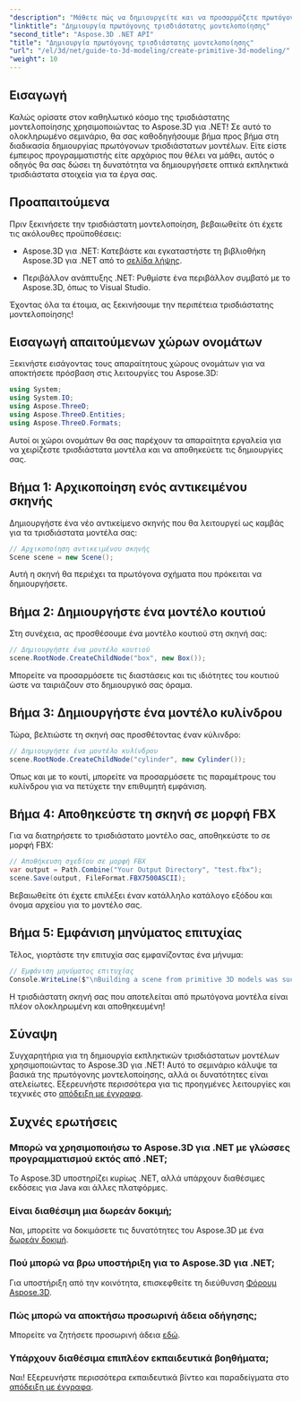 ```yaml
---
"description": "Μάθετε πώς να δημιουργείτε και να προσαρμόζετε πρωτόγονα τρισδιάστατα μοντέλα, συμπεριλαμβανομένων κιβωτίων και κυλίνδρων, και να τα αποθηκεύετε σε μορφή FBX χωρίς κόπο."
"linktitle": "Δημιουργία πρωτόγονης τρισδιάστατης μοντελοποίησης"
"second_title": "Aspose.3D .NET API"
"title": "Δημιουργία πρωτόγονης τρισδιάστατης μοντελοποίησης"
"url": "/el/3d/net/guide-to-3d-modeling/create-primitive-3d-modeling/"
"weight": 10
---
```


## Εισαγωγή

Καλώς ορίσατε στον καθηλωτικό κόσμο της τρισδιάστατης μοντελοποίησης χρησιμοποιώντας το Aspose.3D για .NET! Σε αυτό το ολοκληρωμένο σεμινάριο, θα σας καθοδηγήσουμε βήμα προς βήμα στη διαδικασία δημιουργίας πρωτόγονων τρισδιάστατων μοντέλων. Είτε είστε έμπειρος προγραμματιστής είτε αρχάριος που θέλει να μάθει, αυτός ο οδηγός θα σας δώσει τη δυνατότητα να δημιουργήσετε οπτικά εκπληκτικά τρισδιάστατα στοιχεία για τα έργα σας.

## Προαπαιτούμενα

Πριν ξεκινήσετε την τρισδιάστατη μοντελοποίηση, βεβαιωθείτε ότι έχετε τις ακόλουθες προϋποθέσεις:

- Aspose.3D για .NET: Κατεβάστε και εγκαταστήστε τη βιβλιοθήκη Aspose.3D για .NET από το [σελίδα λήψης](https://releases.aspose.com/3d/net/).
  
- Περιβάλλον ανάπτυξης .NET: Ρυθμίστε ένα περιβάλλον συμβατό με το Aspose.3D, όπως το Visual Studio.

Έχοντας όλα τα έτοιμα, ας ξεκινήσουμε την περιπέτεια τρισδιάστατης μοντελοποίησης!

## Εισαγωγή απαιτούμενων χώρων ονομάτων

Ξεκινήστε εισάγοντας τους απαραίτητους χώρους ονομάτων για να αποκτήσετε πρόσβαση στις λειτουργίες του Aspose.3D:

```csharp
using System;
using System.IO;
using Aspose.ThreeD;
using Aspose.ThreeD.Entities;
using Aspose.ThreeD.Formats;
```

Αυτοί οι χώροι ονομάτων θα σας παρέχουν τα απαραίτητα εργαλεία για να χειρίζεστε τρισδιάστατα μοντέλα και να αποθηκεύετε τις δημιουργίες σας.

## Βήμα 1: Αρχικοποίηση ενός αντικειμένου σκηνής

Δημιουργήστε ένα νέο αντικείμενο σκηνής που θα λειτουργεί ως καμβάς για τα τρισδιάστατα μοντέλα σας:

```csharp
// Αρχικοποίηση αντικειμένου σκηνής
Scene scene = new Scene();
```

Αυτή η σκηνή θα περιέχει τα πρωτόγονα σχήματα που πρόκειται να δημιουργήσετε.

## Βήμα 2: Δημιουργήστε ένα μοντέλο κουτιού

Στη συνέχεια, ας προσθέσουμε ένα μοντέλο κουτιού στη σκηνή σας:

```csharp
// Δημιουργήστε ένα μοντέλο κουτιού
scene.RootNode.CreateChildNode("box", new Box());
```

Μπορείτε να προσαρμόσετε τις διαστάσεις και τις ιδιότητες του κουτιού ώστε να ταιριάζουν στο δημιουργικό σας όραμα.

## Βήμα 3: Δημιουργήστε ένα μοντέλο κυλίνδρου

Τώρα, βελτιώστε τη σκηνή σας προσθέτοντας έναν κύλινδρο:

```csharp
// Δημιουργήστε ένα μοντέλο κυλίνδρου
scene.RootNode.CreateChildNode("cylinder", new Cylinder());
```

Όπως και με το κουτί, μπορείτε να προσαρμόσετε τις παραμέτρους του κυλίνδρου για να πετύχετε την επιθυμητή εμφάνιση.

## Βήμα 4: Αποθηκεύστε τη σκηνή σε μορφή FBX

Για να διατηρήσετε το τρισδιάστατο μοντέλο σας, αποθηκεύστε το σε μορφή FBX:

```csharp
// Αποθήκευση σχεδίου σε μορφή FBX
var output = Path.Combine("Your Output Directory", "test.fbx");
scene.Save(output, FileFormat.FBX7500ASCII);
```

Βεβαιωθείτε ότι έχετε επιλέξει έναν κατάλληλο κατάλογο εξόδου και όνομα αρχείου για το μοντέλο σας.

## Βήμα 5: Εμφάνιση μηνύματος επιτυχίας

Τέλος, γιορτάστε την επιτυχία σας εμφανίζοντας ένα μήνυμα:

```csharp
// Εμφάνιση μηνύματος επιτυχίας
Console.WriteLine($"\nBuilding a scene from primitive 3D models was successful.\nFile saved at {output}");
```

Η τρισδιάστατη σκηνή σας που αποτελείται από πρωτόγονα μοντέλα είναι πλέον ολοκληρωμένη και αποθηκευμένη!

## Σύναψη

Συγχαρητήρια για τη δημιουργία εκπληκτικών τρισδιάστατων μοντέλων χρησιμοποιώντας το Aspose.3D για .NET! Αυτό το σεμινάριο κάλυψε τα βασικά της πρωτόγονης μοντελοποίησης, αλλά οι δυνατότητες είναι ατελείωτες. Εξερευνήστε περισσότερα για τις προηγμένες λειτουργίες και τεχνικές στο [απόδειξη με έγγραφα](https://reference.aspose.com/3d/net/).

## Συχνές ερωτήσεις

### Μπορώ να χρησιμοποιήσω το Aspose.3D για .NET με γλώσσες προγραμματισμού εκτός από .NET;

Το Aspose.3D υποστηρίζει κυρίως .NET, αλλά υπάρχουν διαθέσιμες εκδόσεις για Java και άλλες πλατφόρμες.

### Είναι διαθέσιμη μια δωρεάν δοκιμή;

Ναι, μπορείτε να δοκιμάσετε τις δυνατότητες του Aspose.3D με ένα [δωρεάν δοκιμή](https://releases.aspose.com/).

### Πού μπορώ να βρω υποστήριξη για το Aspose.3D για .NET;

Για υποστήριξη από την κοινότητα, επισκεφθείτε τη διεύθυνση [Φόρουμ Aspose.3D](https://forum.aspose.com/c/3d/18).

### Πώς μπορώ να αποκτήσω προσωρινή άδεια οδήγησης;

Μπορείτε να ζητήσετε προσωρινή άδεια [εδώ](https://purchase.conholdate.com/temporary-license/).

### Υπάρχουν διαθέσιμα επιπλέον εκπαιδευτικά βοηθήματα;

Ναι! Εξερευνήστε περισσότερα εκπαιδευτικά βίντεο και παραδείγματα στο [απόδειξη με έγγραφα](https://reference.aspose.com/3d/net/).